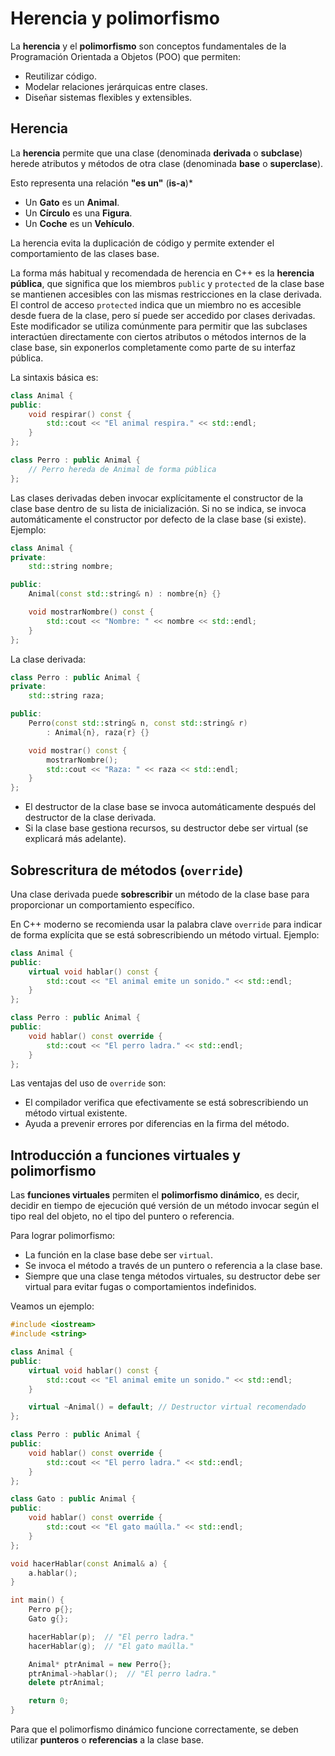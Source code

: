 # Herencia y polimorfismo

La **herencia** y el **polimorfismo** son conceptos fundamentales de la Programación Orientada a Objetos (POO) que permiten:

* Reutilizar código.
* Modelar relaciones jerárquicas entre clases.
* Diseñar sistemas flexibles y extensibles.

## Herencia

La **herencia** permite que una clase (denominada **derivada** o **subclase**) herede atributos y métodos de otra clase (denominada **base** o **superclase**).

Esto representa una relación **"es un"** (**is-a**)*

* Un **Gato** es un **Animal**.
* Un **Círculo** es una **Figura**.
* Un **Coche** es un **Vehículo**.

La herencia evita la duplicación de código y permite extender el comportamiento de las clases base.

La forma más habitual y recomendada de herencia en C++ es la **herencia pública**, que significa que los miembros `public` y `protected` de la clase base se mantienen accesibles con las mismas restricciones en la clase derivada. El control de acceso `protected` indica que un miembro no es accesible desde fuera de la clase, pero sí puede ser accedido por clases derivadas. Este modificador se utiliza comúnmente para permitir que las subclases interactúen directamente con ciertos atributos o métodos internos de la clase base, sin exponerlos completamente como parte de su interfaz pública.

La sintaxis básica es:

```cpp
class Animal {
public:
    void respirar() const {
        std::cout << "El animal respira." << std::endl;
    }
};

class Perro : public Animal {
    // Perro hereda de Animal de forma pública
};
```

Las clases derivadas deben invocar explícitamente el constructor de la clase base dentro de su lista de inicialización. Si no se indica, se invoca automáticamente el constructor por defecto de la clase base (si existe). Ejemplo:

```cpp
class Animal {
private:
    std::string nombre;

public:
    Animal(const std::string& n) : nombre{n} {}

    void mostrarNombre() const {
        std::cout << "Nombre: " << nombre << std::endl;
    }
};
```

La clase derivada:

```cpp
class Perro : public Animal {
private:
    std::string raza;

public:
    Perro(const std::string& n, const std::string& r)
        : Animal{n}, raza{r} {}

    void mostrar() const {
        mostrarNombre();
        std::cout << "Raza: " << raza << std::endl;
    }
};
```

* El destructor de la clase base se invoca automáticamente después del destructor de la clase derivada.
* Si la clase base gestiona recursos, su destructor debe ser virtual (se explicará más adelante).

## Sobrescritura de métodos (`override`)

Una clase derivada puede **sobrescribir** un método de la clase base para proporcionar un comportamiento específico.

En C++ moderno se recomienda usar la palabra clave `override` para indicar de forma explícita que se está sobrescribiendo un método virtual. Ejemplo:

```cpp
class Animal {
public:
    virtual void hablar() const {
        std::cout << "El animal emite un sonido." << std::endl;
    }
};
```

```cpp
class Perro : public Animal {
public:
    void hablar() const override {
        std::cout << "El perro ladra." << std::endl;
    }
};
```

Las ventajas del uso de `override` son:
* El compilador verifica que efectivamente se está sobrescribiendo un método virtual existente.
* Ayuda a prevenir errores por diferencias en la firma del método.

## Introducción a funciones virtuales y polimorfismo

Las **funciones virtuales** permiten el **polimorfismo dinámico**, es decir, decidir en tiempo de ejecución qué versión de un método invocar según el tipo real del objeto, no el tipo del puntero o referencia.

Para lograr polimorfismo:
* La función en la clase base debe ser `virtual`.
* Se invoca el método a través de un puntero o referencia a la clase base.
* Siempre que una clase tenga métodos virtuales, su destructor debe ser virtual para evitar fugas o comportamientos indefinidos.

Veamos un ejemplo:


```cpp
#include <iostream>
#include <string>

class Animal {
public:
    virtual void hablar() const {
        std::cout << "El animal emite un sonido." << std::endl;
    }

    virtual ~Animal() = default; // Destructor virtual recomendado
};

class Perro : public Animal {
public:
    void hablar() const override {
        std::cout << "El perro ladra." << std::endl;
    }
};

class Gato : public Animal {
public:
    void hablar() const override {
        std::cout << "El gato maúlla." << std::endl;
    }
};

void hacerHablar(const Animal& a) {
    a.hablar();
}

int main() {
    Perro p{};
    Gato g{};

    hacerHablar(p);  // "El perro ladra."
    hacerHablar(g);  // "El gato maúlla."

    Animal* ptrAnimal = new Perro{};
    ptrAnimal->hablar();  // "El perro ladra."
    delete ptrAnimal;

    return 0;
}
```

Para que el polimorfismo dinámico funcione correctamente, se deben utilizar **punteros** o **referencias** a la clase base.

